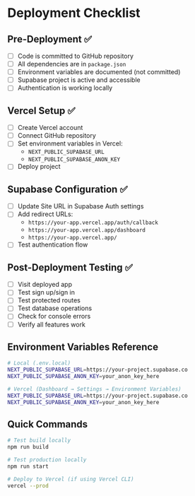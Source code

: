 # Deployment Checklist

## Pre-Deployment ✅

- [ ] Code is committed to GitHub repository
- [ ] All dependencies are in `package.json`
- [ ] Environment variables are documented (not committed)
- [ ] Supabase project is active and accessible
- [ ] Authentication is working locally

## Vercel Setup ✅

- [ ] Create Vercel account
- [ ] Connect GitHub repository
- [ ] Set environment variables in Vercel:
  - `NEXT_PUBLIC_SUPABASE_URL`
  - `NEXT_PUBLIC_SUPABASE_ANON_KEY`
- [ ] Deploy project

## Supabase Configuration ✅

- [ ] Update Site URL in Supabase Auth settings
- [ ] Add redirect URLs:
  - `https://your-app.vercel.app/auth/callback`
  - `https://your-app.vercel.app/dashboard`
  - `https://your-app.vercel.app/`
- [ ] Test authentication flow

## Post-Deployment Testing ✅

- [ ] Visit deployed app
- [ ] Test sign up/sign in
- [ ] Test protected routes
- [ ] Test database operations
- [ ] Check for console errors
- [ ] Verify all features work

## Environment Variables Reference

```bash
# Local (.env.local)
NEXT_PUBLIC_SUPABASE_URL=https://your-project.supabase.co
NEXT_PUBLIC_SUPABASE_ANON_KEY=your_anon_key_here

# Vercel (Dashboard → Settings → Environment Variables)
NEXT_PUBLIC_SUPABASE_URL=https://your-project.supabase.co
NEXT_PUBLIC_SUPABASE_ANON_KEY=your_anon_key_here
```

## Quick Commands

```bash
# Test build locally
npm run build

# Test production locally
npm run start

# Deploy to Vercel (if using Vercel CLI)
vercel --prod
``` 